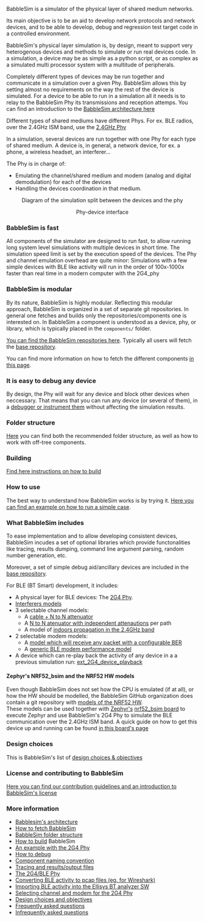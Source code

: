 BabbleSim is a simulator of the physical layer of shared medium networks.

Its main objective is to be an aid to develop network protocols and network
devices, and to be able to develop, debug and regression test target code
in a controlled environment.

BabbleSim's physical layer simulation is, by design, meant to support very
heterogenous devices and methods to simulate or run real devices code.
In a simulation, a device may be as simple as a python script, or as
complex as a simulated multi processor system with a multitude of peripherals.

Completely different types of devices may be run together and communicate
in a simulation over a given Phy.
BabbleSim allows this by setting almost no requirements on the way the
rest of the device is simulated.
For a device to be able to run in a simulation all it needs is to relay
to the BabbleSim Phy its transmissions and reception attemps.
You can find an introduction to the
[BabbleSim architecture here](architecture.md)

Different types of shared mediums have different Phys. For ex. BLE radios,
over the 2.4GHz ISM band, use the
[2.4GHz Phy](2G4.md)

In a simulation, several devices are run together with one Phy for each
type of shared medium.
A device is, in general, a network device, for ex. a phone, a wireless headset,
an interferer...

The Phy is in charge of:

* Emulating the channel/shared medium and modem (analog and digital
  demodulation) for each of the devices
* Handling the devices coordination in that medium.

<center>
<object data="Phy_device_split.svg" type="image/svg+xml">
<p style="text-align:center">Diagram of the simulation split between the devices and the phy</p>
</object>
<p style="text-align:center">Phy-device interface</p>
</center>

### BabbleSim is fast

All components of the simulator are designed to run fast, to allow
running long system level simulations with multiple devices in short
time. The simulation speed limit is set by the execution speed of the devices.
The Phy and channel emulation overhead are quite minor: Simulations
with a few simple devices with BLE like activity will run in the order
of 100x-1000x faster than real time in a modern computer with the 2G4_phy

### BabbleSim is modular

By its nature, BabbleSim is highly modular. Reflecting this modular
approach, BabbleSim is organized in a set of separate git repositories.
In general one fetches and builds only the repositories/components one
is interested on.
In BabbleSim a component is understood as a device, phy, or library, which is
typically placed in the `components/` folder.

[You can find the BabbleSim repositories here](https://github.com/BabbleSim).
Typically all users will fetch the
[base repository](https://github.com/BabbleSim/base).

You can find more information on how to fetch the different components
[in this page](fetching.md).

### It is easy to debug any device

By design, the Phy will wait for any device and block other devices
when neccessary.
That means that you can run any device (or several of them), in a
[debugger or instrument them](debugging.md) without affecting the
simulation results.

### Folder structure

[Here](folder_structure_and_env.md)
you can find both the recommended folder structure, as well as
how to work with off-tree components.

### Building

[Find here instructions on how to build](building.md)

### How to use

The best way to understand how BabbleSim works is by trying it.
[Here you can find an example on how to run a simple case](example_2g4.md).

### What BabbleSim includes

To ease implementation and to allow developing consistent devices,
BabbleSim incudes a set of optional libraries which provide
functonalities like tracing, results dumping, command line argument
parsing, random number generation, etc.

Moreover, a set of simple debug aid/ancillary devices are included in the
[base repository](https://github.com/BabbleSim/base).

For BLE (BT Smart) development, it includes:

* A physical layer for BLE devices: The [2G4 Phy](2G4.md).
* [Interferers models](2G4Interf.md)
* 3 selectable channel models:
    * A [cable + N to N attenuator](https://github.com/BabbleSim/ext_2G4_channel_NtNcable)
    * A [N to N atenuator with independent attenautions](https://github.com/BabbleSim/ext_2G4_channel_multiatt) per path
    * A model of [indoors propagation in the 2.4GHz band](https://github.com/BabbleSim/ext_2G4_channel_Indoorv1)
* 2 selectable modem models:
    * A [model which will receive any packet with a configurable BER](https://github.com/BabbleSim/ext_2G4_modem_magic)
    * A [generic BLE modem performance model](https://github.com/BabbleSim/ext_2G4_modem_BLE_simple)
* A device which can re-play back the activity of any device in a a previous simulation run:
  [ext_2G4_device_playback](https://github.com/BabbleSim/ext_2G4_device_playback)

#### Zephyr's NRF52_bsim and the NRF52 HW models

Even though BabbleSim does not set how the CPU is emulated
(if at all), or how the HW should be modelled, the BabbleSim GitHub
organization does contain a git repository with
[models of the NRF52 HW](https://github.com/BabbleSim/ext_NRF52_hw_models).<br>
These models can be used together with
[Zephyr's](https://zephyrproject.org)
[nrf52_bsim board](https://docs.zephyrproject.org/latest/boards/posix/nrf52_bsim/doc/index.html)
to execute Zephyr and use BabbleSim's 2G4 Phy to simulate the BLE communication
over the 2.4GHz ISM band.
A quick guide on how to get this device up and running can be found
[in this board's page](https://docs.zephyrproject.org/latest/boards/posix/nrf52_bsim/doc/index.html#building-and-running)

### Design choices

This is BabbleSim's list of [design choices & objectives](objectives.md)

### License and contributing to BabbleSim

[Here you can find our contribution guidelines and an introduction to BabbleSim's license](contribution_guidelines.md)

### More information

* [Babblesim's architecture](architecture.md)
* [How to fetch BabbleSim](fetching.md)
* [BabbleSim folder structure](folder_structure_and_env.md)
* [How to build](building.md) BabbleSim
* [An example with the 2G4 Phy](example_2g4.md)
* [How to debug](debugging.md)
* [Component naming convention](components_naming.md)
* [Tracing and results/output files](tracing_and_results.md)
* [The 2G4/BLE Phy](2G4.md)
* [Converting BLE activity to pcap files (eg. for Wireshark)](csv2pcap.md)
* [Importing BLE activity into the Ellisys BT analyzer SW](import_Ellisys.md)
* [Selecting channel and modem for the 2G4 Phy](2G4_select_ch_mo.md)
* [Design choices and objectives](objectives.md)
* [Frequently asked questions](faq.md)
* [Infrequently asked questions](ifaq.md)
